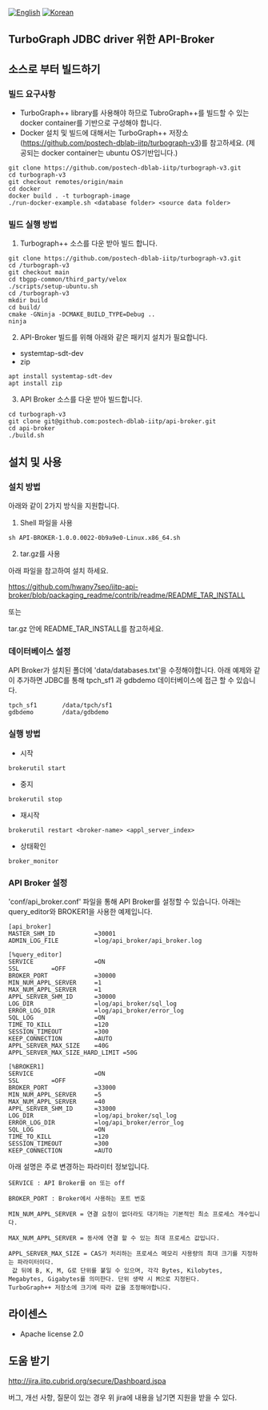 [![English](
https://img.shields.io/badge/language-English-orange.svg)](README_EN.md)
[![Korean](
https://img.shields.io/badge/language-Korean-blue.svg)](README.md)

## TurboGraph JDBC driver 위한 API-Broker

## 소스로 부터 빌드하기
### 빌드 요구사항

- TurboGraph++ library를 사용해야 하므로 TubroGraph++를 빌드할 수 있는 docker container를 기반으로 구성해야 합니다.
- Docker 설치 및 빌드에 대해서는 TurboGraph++ 저장소(https://github.com/postech-dblab-iitp/turbograph-v3)를 참고하세요. (제공되는 docker container는 ubuntu OS기반입니다.)
```
git clone https://github.com/postech-dblab-iitp/turbograph-v3.git
cd turbograph-v3
git checkout remotes/origin/main
cd docker
docker build . -t turbograph-image
./run-docker-example.sh <database folder> <source data folder>
```
### 빌드 실행 방법

1. Turbograph++ 소스를 다운 받아 빌드 합니다.
```
git clone https://github.com/postech-dblab-iitp/turbograph-v3.git
cd /turbograph-v3
git checkout main
cd tbgpp-common/third_party/velox
./scripts/setup-ubuntu.sh
cd /turbograph-v3
mkdir build
cd build/
cmake -GNinja -DCMAKE_BUILD_TYPE=Debug ..
ninja
```
2. API-Broker 빌드를 위해 아래와 같은 패키지 설치가 필요합니다.
 - systemtap-sdt-dev
 - zip
```
apt install systemtap-sdt-dev
apt install zip
```

3. API Broker 소스를 다운 받아 빌드합니다.
```
cd turbograph-v3
git clone git@github.com:postech-dblab-iitp/api-broker.git
cd api-broker
./build.sh 
```

## 설치 및 사용
### 설치 방법
아래와 같이 2가지 방식을 지원합니다.

1. Shell 파일을 사용
```
sh API-BROKER-1.0.0.0022-0b9a9e0-Linux.x86_64.sh
```

2. tar.gz를 사용

아래 파일을 참고하여 설치 하세요.

https://github.com/hwany7seo/iitp-api-broker/blob/packaging_readme/contrib/readme/README_TAR_INSTALL

또는

tar.gz 안에 README_TAR_INSTALL를 참고하세요.

### 데이터베이스 설정
API Broker가 설치된 폴더에 'data/databases.txt'을 수정해야합니다.
아래 예제와 같이 추가하면 JDBC를 통해 tpch_sf1 과 gdbdemo 데이터베이스에 접근 할 수 있습니다.
```
tpch_sf1       /data/tpch/sf1
gdbdemo        /data/gdbdemo
```
### 실행 방법
- 시작
```
brokerutil start
```
- 중지
```
brokerutil stop
```
- 재시작
```
brokerutil restart <broker-name> <appl_server_index>
```
- 상태확인
```
broker_monitor
```

### API Broker 설정
'conf/api_broker.conf' 파일을 통해 API Broker를 설정할 수 있습니다.
아래는 query_editor와 BROKER1을 사용한 예제입니다.

```
[api_broker]
MASTER_SHM_ID           =30001
ADMIN_LOG_FILE          =log/api_broker/api_broker.log

[%query_editor]
SERVICE                 =ON
SSL         =OFF
BROKER_PORT             =30000
MIN_NUM_APPL_SERVER     =1
MAX_NUM_APPL_SERVER     =1
APPL_SERVER_SHM_ID      =30000
LOG_DIR                 =log/api_broker/sql_log
ERROR_LOG_DIR           =log/api_broker/error_log
SQL_LOG                 =ON
TIME_TO_KILL            =120
SESSION_TIMEOUT         =300
KEEP_CONNECTION         =AUTO
APPL_SERVER_MAX_SIZE    =40G
APPL_SERVER_MAX_SIZE_HARD_LIMIT =50G

[%BROKER1]
SERVICE                 =ON
SSL         =OFF
BROKER_PORT             =33000
MIN_NUM_APPL_SERVER     =5
MAX_NUM_APPL_SERVER     =40
APPL_SERVER_SHM_ID      =33000
LOG_DIR                 =log/api_broker/sql_log
ERROR_LOG_DIR           =log/api_broker/error_log
SQL_LOG                 =ON
TIME_TO_KILL            =120
SESSION_TIMEOUT         =300
KEEP_CONNECTION         =AUTO
```

아래 설명은 주로 변경하는 파라미터 정보입니다.
```
SERVICE : API Broker를 on 또는 off 

BROKER_PORT : Broker에서 사용하는 포트 번호

MIN_NUM_APPL_SERVER = 연결 요청이 없더라도 대기하는 기본적인 최소 프로세스 개수입니다. 

MAX_NUM_APPL_SERVER = 동사에 연결 할 수 있는 최대 프로세스 값입니다.

APPL_SERVER_MAX_SIZE = CAS가 처리하는 프로세스 메모리 사용량의 최대 크기를 지정하는 파라미터이다.
 값 뒤에 B, K, M, G로 단위를 붙일 수 있으며, 각각 Bytes, Kilobytes, Megabytes, Gigabytes를 의미한다. 단위 생략 시 M으로 지정된다.
TurboGraph++ 저장소에 크기에 따라 값을 조정해야합니다.
```

## 라이센스

- Apache license 2.0

## 도움 받기

http://jira.iitp.cubrid.org/secure/Dashboard.jspa

버그, 개선 사항, 질문이 있는 경우 위 jira에 내용을 남기면 지원을 받을 수 있다.
